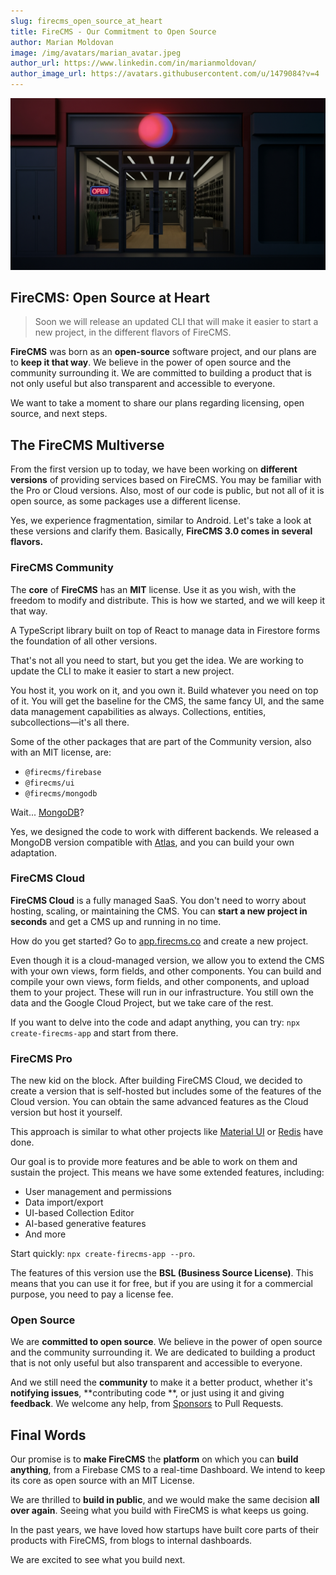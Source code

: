 ```yaml
---
slug: firecms_open_source_at_heart
title: FireCMS - Our Commitment to Open Source
author: Marian Moldovan
image: /img/avatars/marian_avatar.jpeg
author_url: https://www.linkedin.com/in/marianmoldovan/
author_image_url: https://avatars.githubusercontent.com/u/1479084?v=4
---
```


![Open Source](../static/img/blog/firecms_open_source.jpg)

## FireCMS: Open Source at Heart

> Soon we will release an updated CLI that will make it easier to start a new project, in the different flavors of FireCMS.

**FireCMS** was born as an **open-source** software project, and our plans are to **keep it that way**. We believe in
the power of open source and the community surrounding it. We are committed to building a product that is not only
useful but also transparent and accessible to everyone.

We want to take a moment to share our plans regarding licensing, open source, and next steps.

## The FireCMS Multiverse

From the first version up to today, we have been working on **different versions** of providing services based on
FireCMS. You may be familiar with the Pro or Cloud versions. Also, most of our code is public, but not all of it is open
source, as some packages use a different license.

Yes, we experience fragmentation, similar to Android. Let's take a look at these versions and clarify them. Basically,
**FireCMS 3.0 comes in several flavors.**

### FireCMS Community

The **core** of **FireCMS** has an **MIT** license. Use it as you wish, with the freedom to modify and distribute. This
is how we started, and we will keep it that way.

A TypeScript library built on top of React to manage data in Firestore forms the foundation of all other versions.

That's not all you need to start, but you get the idea. We are working to update the CLI to make it easier to start a
new project.

You host it, you work on it, and you own it. Build whatever you need on top of it. You will get the baseline for the
CMS, the same fancy UI, and the same data management capabilities as always. Collections, entities, subcollections—it's
all there.

Some of the other packages that are part of the Community version, also with an MIT license, are:

- `@firecms/firebase`
- `@firecms/ui`
- `@firecms/mongodb`

Wait... [MongoDB](https://www.mongodb.com/)?

Yes, we designed the code to work with different backends. We released a MongoDB version compatible
with [Atlas](https://www.mongodb.com/lp/cloud/atlas/), and you can build your own adaptation.

### FireCMS Cloud

**FireCMS Cloud** is a fully managed SaaS. You don't need to worry about hosting, scaling, or maintaining the CMS. You
can **start a new project in seconds** and get a CMS up and running in no time.

How do you get started? Go to [app.firecms.co](https://app.firecms.co) and create a new project.

Even though it is a cloud-managed version, we allow you to extend the CMS with your own views, form fields, and other
components. You can build and compile your own views, form fields, and other components, and upload them to your
project. These will run in our infrastructure. You still own the data and the Google Cloud Project, but we take care of
the rest.

If you want to delve into the code and adapt anything, you can try: `npx create-firecms-app` and start from there.

### FireCMS Pro

The new kid on the block. After building FireCMS Cloud, we decided to create a version that is self-hosted but includes
some of the features of the Cloud version. You can obtain the same advanced features as the Cloud version but host it
yourself.

This approach is similar to what other projects like [Material UI](https://mui.com/) or [Redis](https://redis.io/) have
done.

Our goal is to provide more features and be able to work on them and sustain the project. This means we have some
extended features, including:

- User management and permissions
- Data import/export
- UI-based Collection Editor
- AI-based generative features
- And more

Start quickly: `npx create-firecms-app --pro`.

The features of this version use the **BSL (Business Source License)**. This means that you can use it for free, but if
you are using it for a commercial purpose, you need to pay a license fee.

### Open Source

We are **committed to open source**. We believe in the power of open source and the community surrounding it. We are
dedicated to building a product that is not only useful but also transparent and accessible to everyone.

And we still need the **community** to make it a better product, whether it's **notifying issues**, **contributing code
**, or just using it and giving **feedback**. We welcome any help,
from [Sponsors](https://github.com/sponsors/firecmsco) to Pull Requests.

## Final Words

Our promise is to **make FireCMS** the **platform** on which you can **build anything**, from a Firebase CMS to a
real-time Dashboard. We intend to keep its core as open source with an MIT License.

We are thrilled to **build in public**, and we would make the same decision **all over again**. Seeing what you build
with FireCMS is what keeps us going.

In the past years, we have loved how startups have built core parts of their products with FireCMS, from blogs to
internal dashboards.

We are excited to see what you build next.
